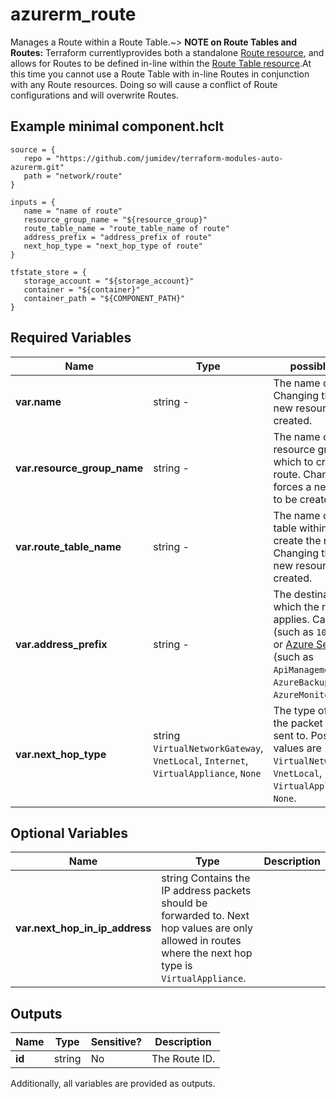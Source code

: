 # azurerm_route

Manages a Route within a Route Table.~> **NOTE on Route Tables and Routes:** Terraform currentlyprovides both a standalone [Route resource](route.html), and allows for Routes to be defined in-line within the [Route Table resource](route_table.html).At this time you cannot use a Route Table with in-line Routes in conjunction with any Route resources. Doing so will cause a conflict of Route configurations and will overwrite Routes.

## Example minimal component.hclt

```hcl
source = {
   repo = "https://github.com/jumidev/terraform-modules-auto-azurerm.git" 
   path = "network/route" 
}

inputs = {
   name = "name of route" 
   resource_group_name = "${resource_group}" 
   route_table_name = "route_table_name of route" 
   address_prefix = "address_prefix of route" 
   next_hop_type = "next_hop_type of route" 
}

tfstate_store = {
   storage_account = "${storage_account}" 
   container = "${container}" 
   container_path = "${COMPONENT_PATH}" 
}

```

## Required Variables

| Name | Type |  possible values |  Description |
| ---- | --------- |  ----------- | ----------- |
| **var.name** | string  -  |  The name of the route. Changing this forces a new resource to be created. | 
| **var.resource_group_name** | string  -  |  The name of the resource group in which to create the route. Changing this forces a new resource to be created. | 
| **var.route_table_name** | string  -  |  The name of the route table within which create the route. Changing this forces a new resource to be created. | 
| **var.address_prefix** | string  -  |  The destination to which the route applies. Can be CIDR (such as `10.1.0.0/16`) or [Azure Service Tag](https://docs.microsoft.com/azure/virtual-network/service-tags-overview) (such as `ApiManagement`, `AzureBackup` or `AzureMonitor`) format. | 
| **var.next_hop_type** | string  `VirtualNetworkGateway`, `VnetLocal`, `Internet`, `VirtualAppliance`, `None`  |  The type of Azure hop the packet should be sent to. Possible values are `VirtualNetworkGateway`, `VnetLocal`, `Internet`, `VirtualAppliance` and `None`. | 

## Optional Variables

| Name | Type |  Description |
| ---- | --------- |  ----------- |
| **var.next_hop_in_ip_address** | string  Contains the IP address packets should be forwarded to. Next hop values are only allowed in routes where the next hop type is `VirtualAppliance`. | 



## Outputs

| Name | Type | Sensitive? | Description |
| ---- | ---- | --------- | --------- |
| **id** | string | No  | The Route ID. | 

Additionally, all variables are provided as outputs.
